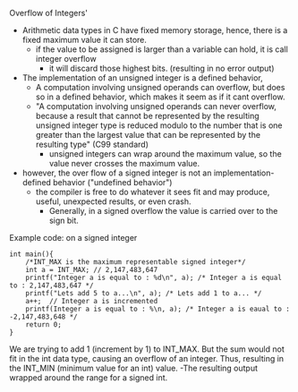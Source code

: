 Overflow of Integers'
- Arithmetic data types in C have fixed memory storage, hence, there is a fixed maximum value it can store.
	- if the value to be assigned is larger than a variable can hold, it is call integer overflow
		- it will discard those highest bits. (resulting in no error output)
- The implementation of an unsigned integer is a defined behavior,
	- A computation involving unsigned operands can overflow, but does so in a defined behavior, which makes it seem as if it cant overflow. 
	- "A computation involving unsigned operands can never overflow, because a result that cannot be represented by the resulting unsigned integer type is reduced modulo to the number that is one greater than the largest value that can be represented by the resulting type" (C99 standard)
		- unsigned integers can wrap around the maximum value, so the value never crosses the maximum value. 
- however, the over flow of a signed integer is not an implementation-defined behavior ("undefined behavior")
	- the compiler is free to do whatever it sees fit and may produce, useful, unexpected results, or even crash.
		- Generally, in a signed overflow the value is carried over to the sign bit. 

Example code: on a signed integer

```
int main(){
	/*INT_MAX is the maximum representable signed integer*/
	int a = INT_MAX; // 2,147,483,647
	printf("Integer a is equal to : %d\n", a); /* Integer a is equal to : 2,147,483,647 */
	printf("Lets add 5 to a...\n", a); /* Lets add 1 to a... */
	a++;  // Integer a is incremented
	printf(Integer a is equal to : %\n, a); /* Integer a is eaual to : -2,147,483,648 */
	return 0;
}
```

We are trying to add 1 (increment by 1) to INT_MAX. 
But the sum would not fit in the int data type, causing an overflow of an integer.
Thus, resulting in the INT_MIN (minimum value for an int) value. 
	-The resulting output wrapped around the range for a signed int.